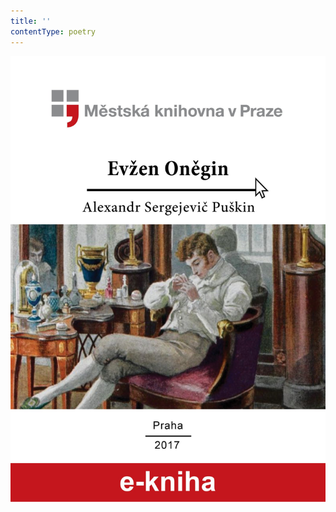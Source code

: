 ```yaml
---
title: ''
contentType: poetry
---
```


<section>

![Evžen Oněgin](./resources/obalka.jpg)

</section>
